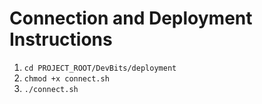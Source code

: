 # Connection and Deployment Instructions

1. `cd PROJECT_ROOT/DevBits/deployment`
2. `chmod +x connect.sh`
3. `./connect.sh`
